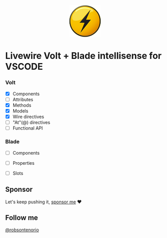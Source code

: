 <div align="center">
    <img src="icon.jpg" width="100px">
    <br>
</div>

# Livewire Volt + Blade intellisense for VSCODE 


### Volt

- [x] Components
- [ ] Attributes
- [x] Methods
- [x] Models
- [x] Wire directives
- [ ] "At"(@) directives
- [ ] Functional API

### Blade
- [ ] Components
- [ ] Properties
- [ ] Slots


## Sponsor

Let's keep pushing it, [sponsor me](https://github.com/sponsors/robsontenorio) ❤️


## Follow me

[@robsontenorio](https://twitter.com/robsontenorio)

